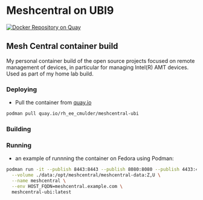 # Meshcentral on UBI9

[![Docker Repository on Quay](https://quay.io/repository/rh_ee_cmulder/meshcentral-ubi/status "Docker Repository on Quay")](https://quay.io/repository/rh_ee_cmulder/meshcentral-ubi)

## Mesh Central container build

My personal container build of the open source projects focused on remote management of devices, in particular
for managing Intel(R) AMT devices. Used as part of my home lab build.

### Deploying

- Pull the container from [quay.io](https://quay.io) 

```bash
podman pull quay.io/rh_ee_cmulder/meshcentral-ubi
```

### Building


### Running 

- an example of runnning the container on Fedora using Podman: 

```bash
podman run -it --publish 8443:8443 --publish 8080:8080 --publish 4433:4433 \
  --volume ./data:/opt/meshcentral/meshcentral-data:Z,U \
  --name meshcentral \
  --env HOST_FQDN=meshcentral.example.com \
  meshcentral-ubi:latest
```
